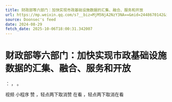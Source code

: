 ```yaml
---
title: 财政部等六部门：加快实现市政基础设施数据的汇集、融合、服务和开放
url: https://mp.weixin.qq.com/s?__biz=MjM5NjA2NzY3NA==&mid=2448670142&idx=3&sn=a31a81f6a22bfe5484a75d8be0c93199
source: Doonsec's feed
date: 2024-08-29
fetch_date: 2025-10-06T18:00:31.342007
---
```


# 财政部等六部门：加快实现市政基础设施数据的汇集、融合、服务和开放

：
，
。

视频
小程序
赞
，轻点两下取消赞
在看
，轻点两下取消在看